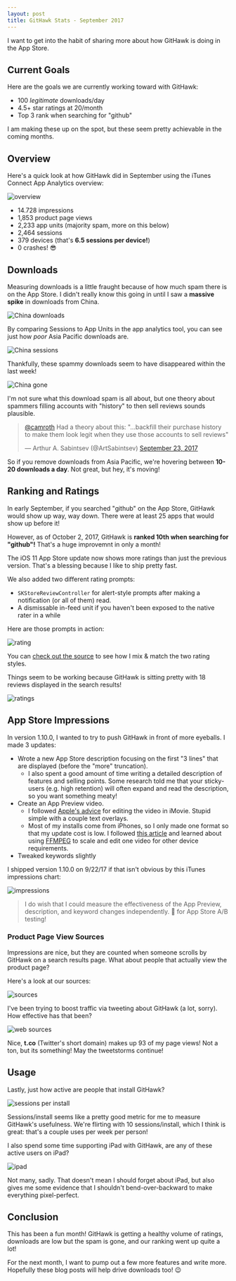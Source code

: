 ```yaml
---
layout: post
title: GitHawk Stats - September 2017
---
```


I want to get into the habit of sharing more about how GitHawk is doing in the App Store.

## Current Goals

Here are the goals we are currently working toward with GitHawk:

- 100 _legitimate_ downloads/day
- 4.5+ star ratings at 20/month
- Top 3 rank when searching for "github"

I am making these up on the spot, but these seem pretty achievable in the coming months.

## Overview

Here's a quick look at how GitHawk did in September using the iTunes Connect App Analytics overview:

![overview](https://user-images.githubusercontent.com/739696/31088247-4997bd30-a7a0-11e7-9be1-dab1aa81f1c8.png)

- 14.728 impressions
- 1,853 product page views
- 2,233 app units (majority spam, more on this below)
- 2,464 sessions
- 379 devices (that's **6.5 sessions per device!**)
- 0 crashes! 😎

## Downloads

Measuring downloads is a little fraught because of how much spam there is on the App Store. I didn't really know this going in until I saw a **massive spike** in downloads from China.

![China downloads](https://user-images.githubusercontent.com/739696/31087342-f4636d1c-a79c-11e7-96af-e5ae0114f2bb.png)

By comparing Sessions to App Units in the app analytics tool, you can see just how _poor_ Asia Pacific downloads are.

![China sessions](https://user-images.githubusercontent.com/739696/31087413-37ef41be-a79d-11e7-9d92-c8526a73d75a.png)

Thankfully, these spammy downloads seem to have disappeared within the last week!

![China gone](https://user-images.githubusercontent.com/739696/31087443-5603b8b0-a79d-11e7-9255-a698c1e6524f.png)

I'm not sure what this download spam is all about, but one theory about spammers filling accounts with "history" to then sell reviews sounds plausible.

<blockquote class="twitter-tweet" data-lang="en"><p lang="en" dir="ltr"><a href="https://twitter.com/camroth?ref_src=twsrc%5Etfw">@camroth</a> Had a theory about this: &quot;...backfill their purchase history to make them look legit when they use those accounts to sell reviews&quot;</p>&mdash; Arthur A. Sabintsev (@ArtSabintsev) <a href="https://twitter.com/ArtSabintsev/status/911617745254526976?ref_src=twsrc%5Etfw">September 23, 2017</a></blockquote>
<script async src="//platform.twitter.com/widgets.js" charset="utf-8"></script>

So if you remove downloads from Asia Pacific, we're hovering between **10-20 downloads a day**. Not great, but hey, it's moving!

## Ranking and Ratings

In early September, if you searched "github" on the App Store, GitHawk would show up way, way down. There were at least 25 apps that would show up before it!

However, as of October 2, 2017, GitHawk is **ranked 10th when searching for "github"!** That's a huge improvemnt in only a month!

The iOS 11 App Store update now shows more ratings than just the previous version. That's a blessing because I like to ship pretty fast.

We also added two different rating prompts:

- `SKStoreReviewController` for alert-style prompts after making a notification (or all of them) read.
- A dismissable in-feed unit if you haven't been exposed to the native rater in a while

Here are those prompts in action:

![rating](https://user-images.githubusercontent.com/739696/31088978-cfe652a0-a7a2-11e7-8caf-dc19005cd57e.jpg)

You can [check out the source](https://github.com/rnystrom/GitHawk/blob/master/Classes/Systems/Rating/RatingController.swift) to see how I mix & match the two rating styles.

Things seem to be working because GitHawk is sitting pretty with 18 reviews displayed in the search results!

![ratings](https://user-images.githubusercontent.com/739696/31087909-22d5b87e-a79f-11e7-8fb7-cc0513c489ae.PNG)

## App Store Impressions

In version 1.10.0, I wanted to try to push GitHawk in front of more eyeballs. I made 3 updates:

- Wrote a new App Store description focusing on the first "3 lines" that are displayed (before the "more" truncation).
    + I also spent a good amount of time writing a detailed description of features and selling points. Some research told me that your sticky-users (e.g. high retention) will often expand and read the description, so you want something meaty!
- Create an App Preview video.
    + I followed [Apple's advice](https://developer.apple.com/support/app-previews/imovie/) for editing the video in iMovie. Stupid simple with a couple text overlays.
    + Most of my installs come from iPhones, so I only made one format so that my update cost is low. I followed [this article](https://thenextweb.com/insider/2015/11/15/6-tips-for-creating-the-perfect-apple-app-store-video-for-your-app/#.tnw_7J5BWcHx) and learned about using [FFMPEG](http://www.ffmpegmac.net/) to scale and edit one video for other device requirements.
- Tweaked keywords slightly

I shipped version 1.10.0 on 9/22/17 if that isn't obvious by this iTunes impressions chart:

![impressions](https://user-images.githubusercontent.com/739696/31088194-0ed874a0-a7a0-11e7-97db-1b82c4dc33eb.png)

> I do wish that I could measure the effectiveness of the App Preview, description, and keyword changes independently. 🙏 for App Store A/B testing!

### Product Page View Sources

Impressions are nice, but they are counted when someone scrolls by GitHawk on a search results page. What about people that actually view the product page?

Here's a look at our sources:

![sources](https://user-images.githubusercontent.com/739696/31088469-0edbad18-a7a1-11e7-9d7a-7d1614cbeeb3.png)

I've been trying to boost traffic via tweeting about GitHawk (a lot, sorry). How effective has that been?

![web sources](https://user-images.githubusercontent.com/739696/31088518-3c998d2e-a7a1-11e7-8f3c-dc22309039fd.png)

Nice, **t.co** (Twitter's short domain) makes up 93 of my page views! Not a ton, but its something! May the tweetstorms continue!

## Usage

Lastly, just how active are people that install GitHawk?

![sessions per install](https://user-images.githubusercontent.com/739696/31088598-7cde0216-a7a1-11e7-9b46-06e69967cdf6.png)

Sessions/install seems like a pretty good metric for me to measure GitHawk's usefulness. We're flirting with 10 sessions/install, which I think is great: that's a couple uses per week per person!

I also spend some time supporting iPad with GitHawk, are any of these active users on iPad?

![ipad](https://user-images.githubusercontent.com/739696/31088699-e1b1caa6-a7a1-11e7-8e15-663c778501cf.png)

Not many, sadly. That doesn't mean I should forget about iPad, but also gives me some evidence that I shouldn't bend-over-backward to make everything pixel-perfect.

## Conclusion

This has been a fun month! GitHawk is getting a healthy volume of ratings, downloads are low but the spam is gone, and our ranking went up quite a lot!

For the next month, I want to pump out a few more features and write more. Hopefully these blog posts will help drive downloads too! 😉